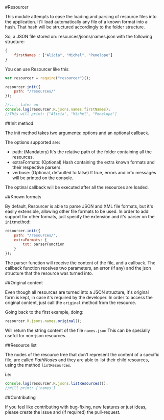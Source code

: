 #Resourcer

This module attempts to ease the loading and parsing of resource files into the application. It'll load automatically any file of a known format into a hash. That hash will be structured accordingly to the folder structure.

So, a JSON file stored on: resources/jsons/names.json with the following structure:
```javascript
{ 
	firstNames : ["Alicia", "Michel", "Penelope"]
}
```

You can use Resourcer like this:

```javascript
var resourcer = require("resourcer")();

resourcer.init({
	path: "/resources/"
});

//.... later on
console.log(resourcer.R.jsons.names.firstNames);
//This will print: ["Alicia", "Michel", "Penelope"]

```

##Init method

The init method takes two arguments: options and an optional callback.

The options supported are:

+ path: (Mandatory) It's the relative path of the folder containing all the resources.
+ extraFormats: (Optional) Hash containing the extra known formats and their respective parsers.
+ verbose: (Optional, defaulted to false) If true, errors and info messages will be printed on the console.

The optinal callback will be executed after all the resources are loaded.

##Known formats

By default, Resourcer is able to parse JSON and XML file formats, but it's easily extensible, allowing other file formats to be used.
In order to add support for other formats, just specify the extension and it's parser on the `init`method:

```javascript
resourcer.init({
	path: "/resources/",
	extraFormats: {
		txt: parserFunction
	}
});
```

The parser function will receive the content of the file, and a callback. The callback function receives two parameters, an error (if any) and the json structure that the resource was turned into.


##Original content

Even though all resources are turned into a JSON structure, it's original form is kept, in case it's required by the developer. In order to access the original content, just call the `original` method from the resource.

Going back to the first example, doing:

```javascript
resourcer.R.jsons.names.original();
```
Will return the string content of the file `names.json` 
This can be specially useful for non-json resources.

##Resource list

The nodes of the resource tree that don't represent the content of a specific file, are called _PathNodes_ and they are able to list their child resources, using the method  `listResources`.

i.e:

```javascript
console.log(resourcer.R.jsons.listResources());
//Will print: ['names']

```

##Contributing

If you feel like contributing with bug-fixing, new features or just ideas, please create the issue and (if required) the pull-request.


